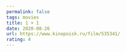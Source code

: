 ```yaml
---
permalink: false
tags: movies
title: 1 + 1
date: 2020-08-26
url: https://www.kinopoisk.ru/film/535341/
rating: 4
---
```


